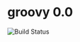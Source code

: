 # groovy 0.0

![Build Status](https://travis-ci.org/cyber-dojo-languages/groovy-0.0.svg?branch=master)
